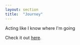 ```yaml
---
layout: section
title:  "Journey"
---
```


Acting like I know where I'm going

Check it out [here][journey].

[journey]: {{site.baseurl}}/journey
